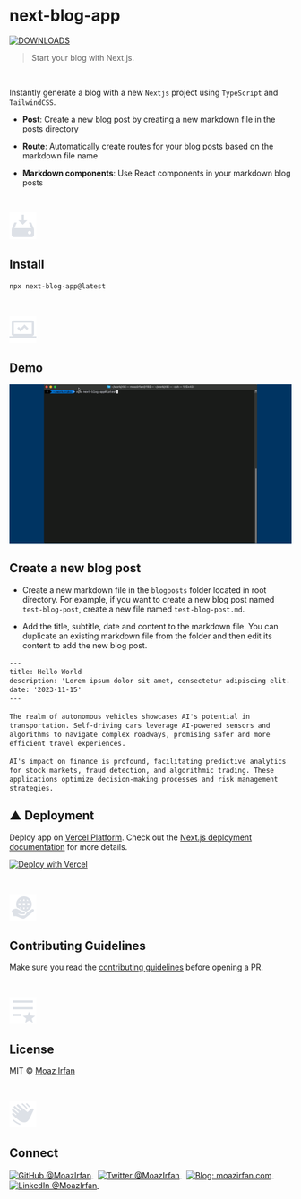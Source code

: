 
# next-blog-app

[![DOWNLOADS](https://img.shields.io/npm/dt/next-blog-app?label=DOWNLOADS%20%20%E2%9D%AF&colorA=1574ef&colorB=1574ef&style=flat)](https://www.npmjs.com/package/next-blog-app)

> Start your blog with Next.js.

<br>

Instantly generate a blog with a new `Nextjs` project using `TypeScript` and `TailwindCSS`.

- **Post**: Create a new blog post by creating a new markdown file in the posts directory

- **Route**: Automatically create routes for your blog posts based on the markdown file name

- **Markdown components**: Use React components in your markdown blog posts

<br>

[![📟](https://github.com/MoazIrfan/next-blog-app/raw/main/.github/install.png)](./../../)


## Install

```sh
npx next-blog-app@latest
```
<br>

[![⚙️](https://github.com/MoazIrfan/next-blog-app/raw/main/.github/usage.png)](./../../)

## Demo


[![📟](https://raw.githubusercontent.com/MoazIrfan/next-blog-app/main/.github/next-blog-app.gif)](./../../)

## Create a new blog post

- Create a new markdown file in the `blogposts` folder located in root directory. For example, if you want to create a new blog post named `test-blog-post`, create a new file named `test-blog-post.md`.

- Add the title, subtitle, date and content to the markdown file. You can duplicate an existing markdown file from the folder and then edit its content to add the new blog post.

```mdx
---
title: Hello World
description: 'Lorem ipsum dolor sit amet, consectetur adipiscing elit.
date: '2023-11-15'
---

The realm of autonomous vehicles showcases AI's potential in transportation. Self-driving cars leverage AI-powered sensors and algorithms to navigate complex roadways, promising safer and more efficient travel experiences.

AI's impact on finance is profound, facilitating predictive analytics for stock markets, fraud detection, and algorithmic trading. These applications optimize decision-making processes and risk management strategies.
```

## ▲ Deployment

Deploy app on [Vercel Platform](https://vercel.com/new/git/external?repository-url=https%3A%2F%2Fgithub.com%2Fooade%2FNextSimpleStarter). Check out the [Next.js deployment documentation](https://nextjs.org/docs/deployment) for more details.

[![Deploy with Vercel](https://vercel.com/button)](https://vercel.com/new/git/external?repository-url=https%3A%2F%2Fgithub.com%2Fooade%2FNextSimpleStarter)

<br>

[![📃](https://raw.githubusercontent.com/MoazIrfan/next-blog-app/main/.github/conduct.png)](./../../)

## Contributing Guidelines

Make sure you read the [contributing guidelines](https://github.com/MoazIrfan/next-blog-app/blob/main/contributing.md) before opening a PR.

<br>

[![📃](https://raw.githubusercontent.com/MoazIrfan/next-blog-app/main/.github/license.png)](./../../)

## License

MIT © [Moaz Irfan](https://moazirfan.com)

<br>

[![🙌](https://github.com/MoazIrfan/next-blog-app/raw/main/.github/connect.png)](./../../)

## Connect

<div align="left">
    <p>
    <a href="https://github.com/MoazIrfan">
        <img alt="GitHub @MoazIrfan" align="center" src="https://img.shields.io/badge/GITHUB-gray.svg?colorB=6cc644&style=flat" />
    </a>&nbsp;
    <a href="https://twitter.com/MoazIrfan/">
        <img alt="Twitter @MoazIrfan" align="center" src="https://img.shields.io/badge/TWITTER-gray.svg?colorB=1da1f2&style=flat" />
    </a>&nbsp;
    <a href="https://moazirfan.com/">
        <img alt="Blog: moazirfan.com" align="center" src="https://img.shields.io/badge/MY%20WEBSITE-gray.svg?colorB=6666ff&style=flat" />
    </a>&nbsp;
    <a href="https://www.linkedin.com/in/moazirfan/">
        <img alt="LinkedIn @MoazIrfan" align="center" src="https://img.shields.io/badge/LINKEDIN-gray.svg?colorB=0077b5&style=flat" />
    </a>&nbsp;
</p>
</div>

